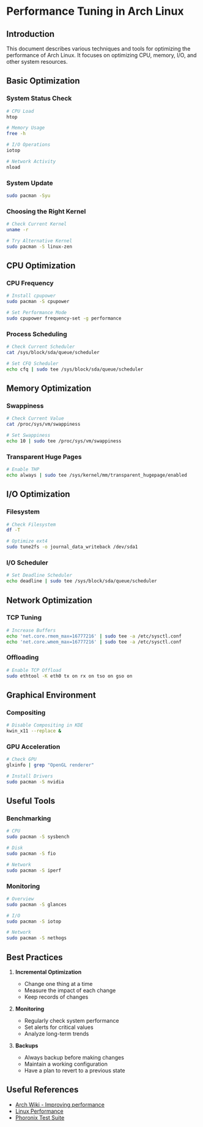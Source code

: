 # Performance Tuning in Arch Linux

## Introduction
This document describes various techniques and tools for optimizing the performance of Arch Linux. It focuses on optimizing CPU, memory, I/O, and other system resources.

## Basic Optimization

### System Status Check
```bash
# CPU Load
htop

# Memory Usage
free -h

# I/O Operations
iotop

# Network Activity
nload
```

### System Update
```bash
sudo pacman -Syu
```

### Choosing the Right Kernel
```bash
# Check Current Kernel
uname -r

# Try Alternative Kernel
sudo pacman -S linux-zen
```

## CPU Optimization

### CPU Frequency
```bash
# Install cpupower
sudo pacman -S cpupower

# Set Performance Mode
sudo cpupower frequency-set -g performance
```

### Process Scheduling
```bash
# Check Current Scheduler
cat /sys/block/sda/queue/scheduler

# Set CFQ Scheduler
echo cfq | sudo tee /sys/block/sda/queue/scheduler
```

## Memory Optimization

### Swappiness
```bash
# Check Current Value
cat /proc/sys/vm/swappiness

# Set Swappiness
echo 10 | sudo tee /proc/sys/vm/swappiness
```

### Transparent Huge Pages
```bash
# Enable THP
echo always | sudo tee /sys/kernel/mm/transparent_hugepage/enabled
```

## I/O Optimization

### Filesystem
```bash
# Check Filesystem
df -T

# Optimize ext4
sudo tune2fs -o journal_data_writeback /dev/sda1
```

### I/O Scheduler
```bash
# Set Deadline Scheduler
echo deadline | sudo tee /sys/block/sda/queue/scheduler
```

## Network Optimization

### TCP Tuning
```bash
# Increase Buffers
echo 'net.core.rmem_max=16777216' | sudo tee -a /etc/sysctl.conf
echo 'net.core.wmem_max=16777216' | sudo tee -a /etc/sysctl.conf
```

### Offloading
```bash
# Enable TCP Offload
sudo ethtool -K eth0 tx on rx on tso on gso on
```

## Graphical Environment

### Compositing
```bash
# Disable Compositing in KDE
kwin_x11 --replace &
```

### GPU Acceleration
```bash
# Check GPU
glxinfo | grep "OpenGL renderer"

# Install Drivers
sudo pacman -S nvidia
```

## Useful Tools

### Benchmarking
```bash
# CPU
sudo pacman -S sysbench

# Disk
sudo pacman -S fio

# Network
sudo pacman -S iperf
```

### Monitoring
```bash
# Overview
sudo pacman -S glances

# I/O
sudo pacman -S iotop

# Network
sudo pacman -S nethogs
```

## Best Practices

1. **Incremental Optimization**
   - Change one thing at a time
   - Measure the impact of each change
   - Keep records of changes

2. **Monitoring**
   - Regularly check system performance
   - Set alerts for critical values
   - Analyze long-term trends

3. **Backups**
   - Always backup before making changes
   - Maintain a working configuration
   - Have a plan to revert to a previous state

## Useful References
- [Arch Wiki - Improving performance](https://wiki.archlinux.org/title/Improving_performance)
- [Linux Performance](https://www.brendangregg.com/linuxperf.html)
- [Phoronix Test Suite](https://www.phoronix-test-suite.com/) 